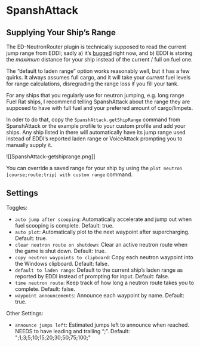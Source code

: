 # SpanshAttack

## Supplying Your Ship’s Range

The ED-NeutronRouter plugin is technically supposed to read the current jump
range from EDDI; sadly a) it’s
[bugged](https://github.com/sc-pulgan/ED-NeutronRouter/issues/3) right now, and
b) EDDI is storing the _maximum_ distance for your ship instead of the current /
full on fuel one.

The “default to laden range” option works reasonably well, but it has a few
quirks. It always assumes full cargo, and it will take your _current_ fuel
levels for range calculations, disregrading the range loss if you fill your tank.

For any ships that you regularly use for neutron jumping, e.g. long range Fuel
Rat ships, I recommend telling SpanshAttack about the range they are supposed to
have with full fuel and your preferred amount of cargo/limpets.

In oder to do that, copy the `SpanshAttack.getShipRange` command from
SpanshAttack or the example profile to your custom profile and add your ships.
Any ship listed in there will automatically have its jump range used instead of
EDDI’s reported laden range or VoiceAttack prompting you to manually supply it.

![[SpanshAttack-getshiprange.png]]

You can override a saved range for your ship by using the
`plot neutron [course;route;trip] with custom range` command.

## Settings

Toggles:

* `auto jump after scooping`: Automatically accelerate and jump out when fuel
  scooping is complete. Default: true.
* `auto plot`: Automatically plot to the next waypoint after supercharging.
  Default: true.
* `clear neutron route on shutdown`: Clear an active neutron route when the game
  is shut down. Default: true.
* `copy neutron waypoints to clipboard`: Copy each neutron waypoint into the
  Windows clipboard. Default: false.
* `default to laden range`: Default to the current ship’s laden range as
  reported by EDDI instead of prompting for input. Default: false.
* `time neutron route`: Keep track of how long a neutron route takes you to
  complete. Default: false.
* `waypoint announcements`: Announce each waypoint by name. Default: true.

Other Settings:

* `announce jumps left`: Estimated jumps left to announce when reached. NEEDS to
  have leading and trailing “;”. Default: ";1;3;5;10;15;20;30;50;75;100;"